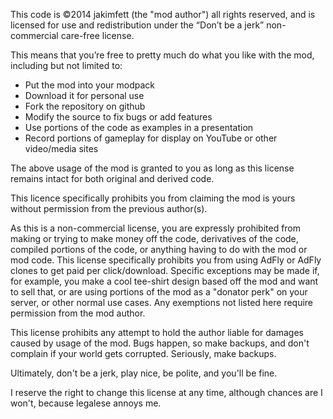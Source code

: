 This code is ©2014 jakimfett (the "mod author") all rights reserved, and is licensed for use and redistribution under the “Don’t be a jerk” non-commercial care-free license.

This means that you’re free to pretty much do what you like with the mod, including but not limited to:
* Put the mod into your modpack
* Download it for personal use
* Fork the repository on github
* Modify the source to fix bugs or add features
* Use portions of the code as examples in a presentation
* Record portions of gameplay for display on YouTube or other video/media sites

The above usage of the mod is granted to you as long as this license remains intact for both original and derived code.

This licence specifically prohibits you from claiming the mod is yours without permission from the previous author(s).

As this is a non-commercial license, you are expressly prohibited from making or trying to make money off the code, derivatives of the code, compiled portions of the code, or anything having to do with the mod or mod code. 
This license specifically prohibits you from using AdFly or AdFly clones to get paid per click/download.
Specific exceptions may be made if, for example, you make a cool tee-shirt design based off the mod and want to sell that, or are using portions of the mod as a "donator perk" on your server, or other normal use cases. Any exemptions not listed here require permission from the mod author.

This license prohibits any attempt to hold the author liable for damages caused by usage of the mod. Bugs happen, so make backups, and don't complain if your world gets corrupted. Seriously, make backups.

Ultimately, don't be a jerk, play nice, be polite, and you'll be fine.

I reserve the right to change this license at any time, although chances are I won't, because legalese annoys me.

